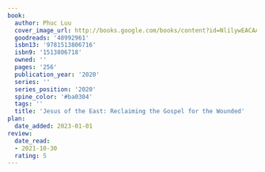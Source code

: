 ```yaml
---
book:
  author: Phuc Luu
  cover_image_url: http://books.google.com/books/content?id=NlilywEACAAJ&printsec=frontcover&img=1&zoom=1&source=gbs_api
  goodreads: '48992961'
  isbn13: '9781513806716'
  isbn9: '1513806718'
  owned: ''
  pages: '256'
  publication_year: '2020'
  series: ''
  series_position: '2020'
  spine_color: '#ba0304'
  tags: ''
  title: 'Jesus of the East: Reclaiming the Gospel for the Wounded'
plan:
  date_added: 2023-01-01
review:
  date_read:
  - 2021-10-30
  rating: 5
---
```

